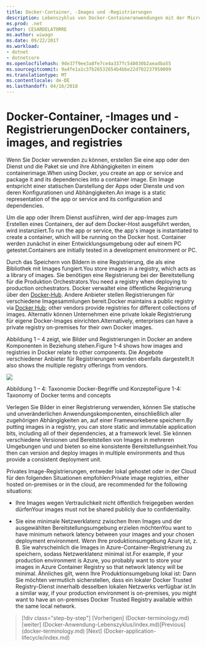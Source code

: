 ```yaml
---
title: Docker-Container, -Images und -Registrierungen
description: Lebenszyklus von Docker-Containeranwendungen mit der Microsoft-Plattform und Tools
ms.prod: .net
author: CESARDELATORRE
ms.author: wiwagn
ms.date: 09/22/2017
ms.workload:
- dotnet
- dotnetcore
ms.openlocfilehash: 9de37f9ee3a8fe7ce4a337fc548030b2aeadba55
ms.sourcegitcommit: 9a4fe1a1c37b26532654b4bbe22d702237950009
ms.translationtype: MT
ms.contentlocale: de-DE
ms.lasthandoff: 04/16/2018
---
```

# <a name="docker-containers-images-and-registries"></a><span data-ttu-id="d00cf-103">Docker-Container, -Images und -Registrierungen</span><span class="sxs-lookup"><span data-stu-id="d00cf-103">Docker containers, images, and registries</span></span>

<span data-ttu-id="d00cf-104">Wenn Sie Docker verwenden zu können, erstellen Sie eine app oder den Dienst und die Paket sie und ihre Abhängigkeiten in einem containerimage.</span><span class="sxs-lookup"><span data-stu-id="d00cf-104">When using Docker, you create an app or service and package it and its dependencies into a container image.</span></span> <span data-ttu-id="d00cf-105">Ein Image entspricht einer statischen Darstellung der Apps oder Dienste und von deren Konfigurationen und Abhängigkeiten.</span><span class="sxs-lookup"><span data-stu-id="d00cf-105">An image is a static representation of the app or service and its configuration and dependencies.</span></span>

<span data-ttu-id="d00cf-106">Um die app oder Ihrem Dienst ausführen, wird der app-Images zum Erstellen eines Containers, der auf dem Docker-Host ausgeführt werden, wird instanziiert.</span><span class="sxs-lookup"><span data-stu-id="d00cf-106">To run the app or service, the app's image is instantiated to create a container, which will be running on the Docker host.</span></span> <span data-ttu-id="d00cf-107">Container werden zunächst in einer Entwicklungsumgebung oder auf einem PC getestet.</span><span class="sxs-lookup"><span data-stu-id="d00cf-107">Containers are initially tested in a development environment or PC.</span></span>

<span data-ttu-id="d00cf-108">Durch das Speichern von Bildern in eine Registrierung, die als eine Bibliothek mit Images fungiert.</span><span class="sxs-lookup"><span data-stu-id="d00cf-108">You store images in a registry, which acts as a library of images.</span></span> <span data-ttu-id="d00cf-109">Sie benötigen eine Registrierung bei der Bereitstellung für die Produktion Orchestrators.</span><span class="sxs-lookup"><span data-stu-id="d00cf-109">You need a registry when deploying to production orchestrators.</span></span> <span data-ttu-id="d00cf-110">Docker verwaltet eine öffentliche Registrierung über den [Docker-Hub](https://hub.docker.com/). Andere Anbieter stellen Registrierungen für verschiedene Imagesammlungen bereit.</span><span class="sxs-lookup"><span data-stu-id="d00cf-110">Docker maintains a public registry via [Docker Hub](https://hub.docker.com/); other vendors provide registries for different collections of images.</span></span> <span data-ttu-id="d00cf-111">Alternativ können Unternehmen eine private lokale Registrierung für eigene Docker-Images einrichten.</span><span class="sxs-lookup"><span data-stu-id="d00cf-111">Alternatively, enterprises can have a private registry on-premises for their own Docker images.</span></span>

<span data-ttu-id="d00cf-112">Abbildung 1 – 4 zeigt, wie Bilder und Registrierungen in Docker an andere Komponenten in Beziehung stehen.</span><span class="sxs-lookup"><span data-stu-id="d00cf-112">Figure 1-4 shows how images and registries in Docker relate to other components.</span></span> <span data-ttu-id="d00cf-113">Die Angebote verschiedener Anbieter für Registrierungen werden ebenfalls dargestellt.</span><span class="sxs-lookup"><span data-stu-id="d00cf-113">It also shows the multiple registry offerings from vendors.</span></span>

![](./media/image4.png)

<span data-ttu-id="d00cf-114">Abbildung 1 – 4: Taxonomie Docker-Begriffe und Konzepte</span><span class="sxs-lookup"><span data-stu-id="d00cf-114">Figure 1-4: Taxonomy of Docker terms and concepts</span></span>

<span data-ttu-id="d00cf-115">Verlegen Sie Bilder in einer Registrierung verwenden, können Sie statische und unveränderlichen Anwendungskomponenten, einschließlich aller zugehörigen Abhängigkeiten an, auf einer Frameworkebene speichern.</span><span class="sxs-lookup"><span data-stu-id="d00cf-115">By putting images in a registry, you can store static and immutable application bits, including all of their dependencies, at a framework level.</span></span> <span data-ttu-id="d00cf-116">Sie können verschiedene Versionen und Bereitstellen von Images in mehreren Umgebungen und und bieten so eine konsistente Bereitstellungseinheit.</span><span class="sxs-lookup"><span data-stu-id="d00cf-116">You then can version and deploy images in multiple environments and thus provide a consistent deployment unit.</span></span>

<span data-ttu-id="d00cf-117">Privates Image-Registrierungen, entweder lokal gehostet oder in der Cloud für den folgenden Situationen empfohlen:</span><span class="sxs-lookup"><span data-stu-id="d00cf-117">Private image registries, either hosted on-premises or in the cloud, are recommended for the following situations:</span></span>

-   <span data-ttu-id="d00cf-118">Ihre Images wegen Vertraulichkeit nicht öffentlich freigegeben werden dürfen</span><span class="sxs-lookup"><span data-stu-id="d00cf-118">Your images must not be shared publicly due to confidentiality.</span></span>

-   <span data-ttu-id="d00cf-119">Sie eine minimale Netzwerklatenz zwischen Ihren Images und der ausgewählten Bereitstellungsumgebung erzielen möchten</span><span class="sxs-lookup"><span data-stu-id="d00cf-119">You want to have minimum network latency between your images and your chosen deployment environment.</span></span> <span data-ttu-id="d00cf-120">Wenn Ihre produktionsumgebung Azure ist, z. B. Sie wahrscheinlich die Images in Azure-Container-Registrierung zu speichern, sodass Netzwerklatenz minimal ist.</span><span class="sxs-lookup"><span data-stu-id="d00cf-120">For example, if your production environment is Azure, you probably want to store your images in Azure Container Registry so that network latency will be minimal.</span></span> <span data-ttu-id="d00cf-121">Ähnliches gilt, wenn Ihre Produktionsumgebung lokal ist: Dann Sie möchten vermutlich sicherstellen, dass ein lokaler Docker Trusted Registry-Dienst innerhalb desselben lokalen Netzwerks verfügbar ist.</span><span class="sxs-lookup"><span data-stu-id="d00cf-121">In a similar way, if your production environment is on-premises, you might want to have an on-premises Docker Trusted Registry available within the same local network.</span></span>

>[!div class="step-by-step"]
<span data-ttu-id="d00cf-122">[Vorherigen] (Docker-terminology.md) [weiter] (Docker-Anwendung-Lebenszyklus/index.md)</span><span class="sxs-lookup"><span data-stu-id="d00cf-122">[Previous] (docker-terminology.md) [Next] (Docker-application-lifecycle/index.md)</span></span>
